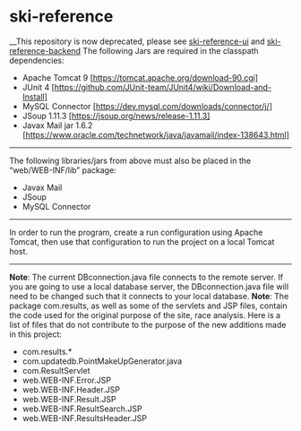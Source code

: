 # ski-reference
__This repository is now deprecated, please see [ski-reference-ui](https://github.com/seanp2/ski-reference-ui) and [ski-reference-backend](https://github.com/seanp2/ski-reference-backend)
The following Jars are required in the classpath dependencies: 
* Apache Tomcat 9  [https://tomcat.apache.org/download-90.cgi]
* JUnit 4 [https://github.com/JUnit-team/JUnit4/wiki/Download-and-Install]
* MySQL Connector [https://dev.mysql.com/downloads/connector/j/]
* JSoup 1.11.3 [https://jsoup.org/news/release-1.11.3]
* Javax Mail jar 1.6.2 [https://www.oracle.com/technetwork/java/javamail/index-138643.html]
- - - -
The following libraries/jars from above must also be placed in the “web/WEB-INF/lib” package:
* Javax Mail
* JSoup
* MySQL Connector
- - - -
In order to run the program, create a run configuration using Apache Tomcat, 
then use that configuration to run the project on a local Tomcat host.
- - - -
__Note__: The current DBconnection.java file 
connects to the remote server. 
If you are going to use a local database server,
the DBconnection.java file will need to be changed
such that it connects to your local database.
__Note__: The package com.results, as well as some of the
 servlets and JSP files, contain the code used for the original
 purpose of the site, race analysis. 
 Here is a list of files that do not contribute to the purpose
 of the new additions made in this project:
 * com.results.*
 * com.updatedb.PointMakeUpGenerator.java
 * com.ResultServlet
 * web.WEB-INF.Error.JSP
 * web.WEB-INF.Header.JSP
 * web.WEB-INF.Result.JSP
 * web.WEB-INF.ResultSearch.JSP
 * web.WEB-INF.ResultsHeader.JSP
 
